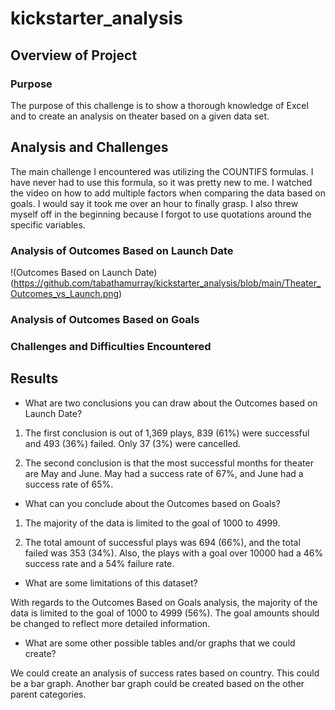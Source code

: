 # kickstarter_analysis

## Overview of Project

### Purpose

The purpose of this challenge is to show a thorough knowledge of Excel and to create an analysis on theater based on a given data set.

## Analysis and Challenges

The main challenge I encountered was utilizing the COUNTIFS formulas. I have never had to use this formula, so it was pretty new to me. I watched the video on how to add multiple factors when comparing the data based on goals. I would say it took me over an hour to finally grasp. I also threw myself off in the beginning because I forgot to use quotations around the specific variables. 

### Analysis of Outcomes Based on Launch Date

!(Outcomes Based on Launch Date)(https://github.com/tabathamurray/kickstarter_analysis/blob/main/Theater_Outcomes_vs_Launch.png)

### Analysis of Outcomes Based on Goals

### Challenges and Difficulties Encountered

## Results

- What are two conclusions you can draw about the Outcomes based on Launch Date?

1. The first conclusion is out of 1,369 plays, 839 (61%) were successful and 493 (36%) failed. Only 37 (3%) were cancelled. 

2. The second conclusion is that the most successful months for theater are May and June. May had a success rate of 67%, and June had a success rate of 65%.

- What can you conclude about the Outcomes based on Goals?

1. The majority of the data is limited to the goal of 1000 to 4999. 

2. The total amount of successful plays was 694 (66%), and the total failed was 353 (34%). Also, the plays with a goal over 10000 had a 46% success rate and a 54% failure rate.

- What are some limitations of this dataset?

With regards to the Outcomes Based on Goals analysis, the majority of the data is limited to the goal of 1000 to 4999 (56%). The goal amounts should be changed to reflect more detailed information.

- What are some other possible tables and/or graphs that we could create?

We could create an analysis of success rates based on country. This could be a bar graph. Another bar graph could be created based on the other parent categories.
